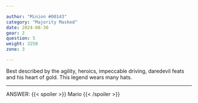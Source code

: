 ```yaml
---

author: "Minion #00143"
category: "Majority Masked"
date: 2024-08-30
gear: 2
question: 5
weight: 3250
zone: 3

---
```


Best described by the agility, heroics, impeccable driving, daredevil feats and his heart of gold. This legend wears many hats.

---

ANSWER: {{< spoiler >}} Mario {{< /spoiler >}}

